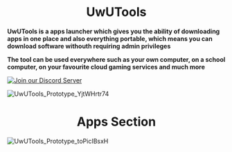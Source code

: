 <H1 align="center">UwUTools</H1>

**UwUTools is a apps launcher which gives you the ability of downloading apps in one place and also everything portable, which means you can download software withouth requiring admin privileges**

**The tool can be used everywhere such as your own computer, on a school computer, on your favourite cloud gaming services and much more**

[![Join our Discord Server](https://img.shields.io/badge/Discord-Join%20our%20server-7289DA?style=for-the-badge&logo=discord&logoColor=white)](https://discord.gg/GmnFnC3VkN)

![UwUTools_Prototype_YjtWHrtr74](https://github.com/dpadGuy/UwUTools/assets/164203577/75510e55-bbcb-426e-84ea-5ea6b4f0903a)

<H1 align="center">Apps Section</H1>

![UwUTools_Prototype_toPicIBsxH](https://github.com/dpadGuy/UwUTools/assets/164203577/57b86dce-db2b-4a53-8f97-db211836ae58)


